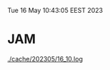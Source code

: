 Tue 16 May 10:43:05 EEST 2023
# JAM
<a href='./cache/202305/16_10.log'>./cache/202305/16_10.log</a>
